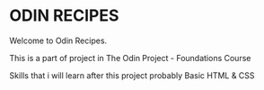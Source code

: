 # ODIN RECIPES
Welcome to Odin Recipes.

This is a part of project in The Odin Project - Foundations Course

Skills that i will learn after this project probably Basic HTML & CSS